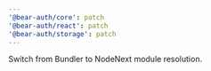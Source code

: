 ```yaml
---
'@bear-auth/core': patch
'@bear-auth/react': patch
'@bear-auth/storage': patch
---
```


Switch from Bundler to NodeNext module resolution.
